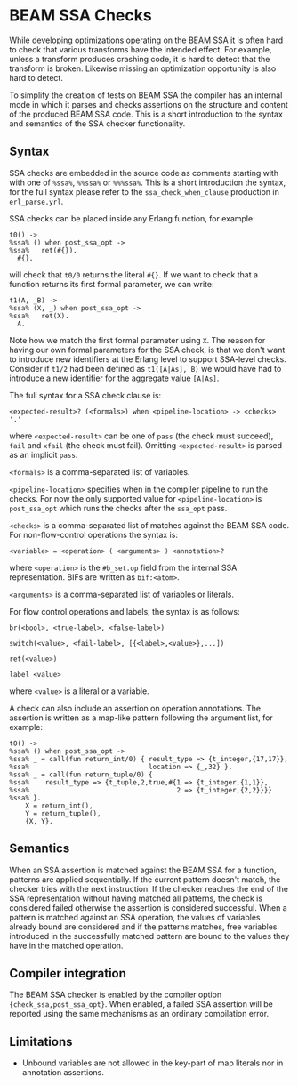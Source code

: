 BEAM SSA Checks
===============

While developing optimizations operating on the BEAM SSA it is often
hard to check that various transforms have the intended effect. For
example, unless a transform produces crashing code, it is hard to
detect that the transform is broken. Likewise missing an optimization
opportunity is also hard to detect.

To simplify the creation of tests on BEAM SSA the compiler has an
internal mode in which it parses and checks assertions on the
structure and content of the produced BEAM SSA code. This is a short
introduction to the syntax and semantics of the SSA checker
functionality.

Syntax
------

SSA checks are embedded in the source code as comments starting with
with one of `%ssa%`, `%%ssa%` or `%%%ssa%`. This is a short
introduction the syntax, for the full syntax please refer to the
`ssa_check_when_clause` production in `erl_parse.yrl`.

SSA checks can be placed inside any Erlang function, for example:

    t0() ->
    %ssa% () when post_ssa_opt ->
    %ssa%   ret(#{}).
      #{}.

will check that `t0/0` returns the literal `#{}`. If we want to check
that a function returns its first formal parameter, we can write:

    t1(A, _B) ->
    %ssa% (X, _) when post_ssa_opt ->
    %ssa%   ret(X).
      A.

Note how we match the first formal parameter using `X`. The reason for
having our own formal parameters for the SSA check, is that we don't
want to introduce new identifiers at the Erlang level to support
SSA-level checks. Consider if `t1/2` had been defined as `t1([A|As],
B)` we would have had to introduce a new identifier for the aggregate
value `[A|As]`.

The full syntax for a SSA check clause is:

    <expected-result>? (<formals>) when <pipeline-location> -> <checks> '.'

where `<expected-result>` can be one of `pass` (the check must
succeed), `fail` and `xfail` (the check must fail). Omitting
`<expected-result>` is parsed as an implicit `pass`.

`<formals>` is a comma-separated list of variables.

`<pipeline-location>` specifies when in the compiler pipeline to run
the checks. For now the only supported value for `<pipeline-location>`
is `post_ssa_opt` which runs the checks after the `ssa_opt` pass.

`<checks>` is a comma-separated list of matches against the BEAM SSA
code. For non-flow-control operations the syntax is:

    <variable> = <operation> ( <arguments> ) <annotation>?

where `<operation>` is the `#b_set.op` field from the internal SSA
representation. BIFs are written as `bif:<atom>`.

`<arguments>` is a comma-separated list of variables or literals.

For flow control operations and labels, the syntax is as follows:

    br(<bool>, <true-label>, <false-label>)

    switch(<value>, <fail-label>, [{<label>,<value>},...])

	ret(<value>)

	label <value>

where `<value>` is a literal or a variable.

A check can also include an assertion on operation annotations. The
assertion is written as a map-like pattern following the argument
list, for example:

    t0() ->
    %ssa% () when post_ssa_opt ->
    %ssa% _ = call(fun return_int/0) { result_type => {t_integer,{17,17}},
    %ssa%                              location => {_,32} },
    %ssa% _ = call(fun return_tuple/0) {
    %ssa%    result_type => {t_tuple,2,true,#{1 => {t_integer,{1,1}},
    %ssa%                                     2 => {t_integer,{2,2}}}}
    %ssa% }.
        X = return_int(),
        Y = return_tuple(),
        {X, Y}.

Semantics
---------

When an SSA assertion is matched against the BEAM SSA for a function,
patterns are applied sequentially. If the current pattern doesn't
match, the checker tries with the next instruction. If the checker
reaches the end of the SSA representation without having matched all
patterns, the check is considered failed otherwise the assertion is
considered successful. When a pattern is matched against an SSA
operation, the values of variables already bound are considered and if
the patterns matches, free variables introduced in the successfully
matched pattern are bound to the values they have in the matched
operation.

Compiler integration
--------------------

The BEAM SSA checker is enabled by the compiler option
`{check_ssa,post_ssa_opt}`. When enabled, a failed SSA assertion will
be reported using the same mechanisms as an ordinary compilation
error.

Limitations
-----------

* Unbound variables are not allowed in the key-part of map literals nor
in annotation assertions.
